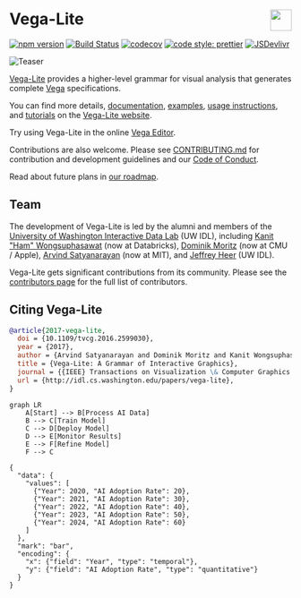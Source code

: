 # Vega-Lite <a href="https://vega.github.io/vega-lite/"><img align="right" src="https://github.com/vega/logos/blob/master/assets/VL_Color@64.png?raw=true" height="38"></img></a>

[![npm version](https://img.shields.io/npm/v/vega-lite.svg)](https://www.npmjs.com/package/vega-lite) [![Build Status](https://github.com/vega/vega-lite/workflows/Test/badge.svg)](https://github.com/vega/vega-lite/actions) [![codecov](https://codecov.io/gh/vega/vega-lite/branch/main/graph/badge.svg)](https://codecov.io/gh/vega/vega-lite) [![code style: prettier](https://img.shields.io/badge/code_style-prettier-ff69b4.svg?style=rounded)](https://github.com/prettier/prettier) [![JSDevlivr](https://data.jsdelivr.com/v1/package/npm/vega-lite/badge?style=rounded)](https://www.jsdelivr.com/package/npm/vega-lite)

![Teaser](site/static/teaser.png)

[Vega-Lite](https://vega.github.io/vega-lite/) provides a higher-level grammar for visual analysis that generates complete [Vega](https://vega.github.io/) specifications.

You can find more details, [documentation](https://vega.github.io/vega-lite/docs/), [examples](https://vega.github.io/vega-lite/examples/), [usage instructions](https://vega.github.io/vega-lite/usage/embed.html), and [tutorials](https://vega.github.io/vega-lite/tutorials/getting_started.html) on the [Vega-Lite website](https://vega.github.io/vega-lite/).

Try using Vega-Lite in the online [Vega Editor](https://vega.github.io/editor/#/examples/vega-lite/bar).

Contributions are also welcome. Please see [CONTRIBUTING.md](CONTRIBUTING.md) for contribution and development guidelines and our [Code of Conduct](https://vega.github.io/vega/about/code-of-conduct/).

Read about future plans in [our roadmap](https://github.com/vega/roadmap/projects/).

## Team

The development of Vega-Lite is led by the alumni and members of the [University of Washington Interactive Data Lab](https://idl.cs.washington.edu) (UW IDL), including [Kanit "Ham" Wongsuphasawat](https://kanitw.github.io) (now at Databricks), [Dominik Moritz](https://bsky.app/profile/domoritz.de) (now at CMU / Apple), [Arvind Satyanarayan](https://bsky.app/profile/arvind.bsky.social) (now at MIT), and [Jeffrey Heer](https://bsky.app/profile/jheer.org) (UW IDL).

Vega-Lite gets significant contributions from its community. Please see the [contributors page](https://github.com/vega/vega-lite/graphs/contributors) for the full list of contributors.

## Citing Vega-Lite

```bib
@article{2017-vega-lite,
  doi = {10.1109/tvcg.2016.2599030},
  year = {2017},
  author = {Arvind Satyanarayan and Dominik Moritz and Kanit Wongsuphasawat and Jeffrey Heer},
  title = {Vega-Lite: A Grammar of Interactive Graphics},
  journal = {{IEEE} Transactions on Visualization \& Computer Graphics (Proc. InfoVis)},
  url = {http://idl.cs.washington.edu/papers/vega-lite},
}
```


```mermaid
graph LR
    A[Start] --> B[Process AI Data]
    B --> C[Train Model]
    C --> D[Deploy Model]
    D --> E[Monitor Results]
    E --> F[Refine Model]
    F --> C
```

```vega-lite
{
  "data": {
    "values": [
      {"Year": 2020, "AI Adoption Rate": 20},
      {"Year": 2021, "AI Adoption Rate": 30},
      {"Year": 2022, "AI Adoption Rate": 40},
      {"Year": 2023, "AI Adoption Rate": 50},
      {"Year": 2024, "AI Adoption Rate": 60}
    ]
  },
  "mark": "bar",
  "encoding": {
    "x": {"field": "Year", "type": "temporal"},
    "y": {"field": "AI Adoption Rate", "type": "quantitative"}
  }
}
```
